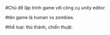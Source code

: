 

#Chủ đề lập trình game với công cụ unity editor  

#tên game là human vs zombies.  

#thể loại: thủ thảnh, chiến thuật.  

